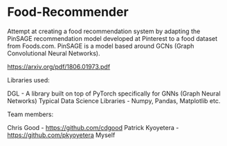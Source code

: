 # Food-Recommender
Attempt at creating a food recommendation system by adapting the PinSAGE recommendation model developed at Pinterest to a food dataset from Foods.com. PinSAGE is a model based around GCNs (Graph Convolutional Neural Networks).

https://arxiv.org/pdf/1806.01973.pdf


Libraries used:

DGL - A library built on top of PyTorch specifically for GNNs (Graph Neural Networks)
Typical Data Science Libraries - Numpy, Pandas, Matplotlib etc.

Team members:

Chris Good - https://github.com/cdgood
Patrick Kyoyetera - https://github.com/pkyoyetera
Myself
